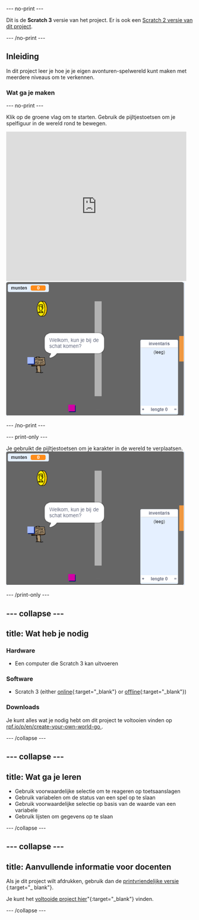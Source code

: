 \--- no-print \---

Dit is de **Scratch 3** versie van het project. Er is ook een [Scratch 2 versie van dit project](https://projects.raspberrypi.org/en/projects/create-your-own-world-scratch2).

\--- /no-print \---

## Inleiding

In dit project leer je hoe je je eigen avonturen-spelwereld kunt maken met meerdere niveaus om te verkennen.

### Wat ga je maken

\--- no-print \---

Klik op de groene vlag om te starten. Gebruik de pijltjestoetsen om je spelfiguur in de wereld rond te bewegen.

<div class="scratch-preview">
  <iframe allowtransparency="true" width="485" height="402" src="https://scratch.mit.edu/projects/embed/258757783/?autostart=false" frameborder="0" scrolling="no"></iframe>
  <img src="images/showcase.png">
</div>

\--- /no-print \---

\--- print-only \---

Je gebruikt de pijltjestoetsen om je karakter in de wereld te verplaatsen. ![showcase.png](images/showcase.png)

\--- /print-only \---

## \--- collapse \---

## title: Wat heb je nodig

### Hardware

- Een computer die Scratch 3 kan uitvoeren

### Software

- Scratch 3 (either [online](https://rpf.io/scratchon){:target="_blank"} or [offline](https://rpf.io/scratchoff){:target="_blank"})

### Downloads

Je kunt alles wat je nodig hebt om dit project te voltooien vinden op [rpf.io/p/en/create-your-own-world-go ](https://rpf.io/p/en/create-your-own-world-go).

\--- /collapse \---

## \--- collapse \---

## title: Wat ga je leren

- Gebruik voorwaardelijke selectie om te reageren op toetsaanslagen
- Gebruik variabelen om de status van een spel op te slaan
- Gebruik voorwaardelijke selectie op basis van de waarde van een variabele
- Gebruik lijsten om gegevens op te slaan

\--- /collapse \---

## \--- collapse \---

## title: Aanvullende informatie voor docenten

Als je dit project wilt afdrukken, gebruik dan de [printvriendelijke versie](https://projects.raspberrypi.org/en/projects/create-your-own-world/print) {:target="_ blank"}.

Je kunt het [voltooide project hier](https://rpf.io/p/en/create-your-own-world-get)"{:target="_blank"} vinden.

\--- /collapse \---